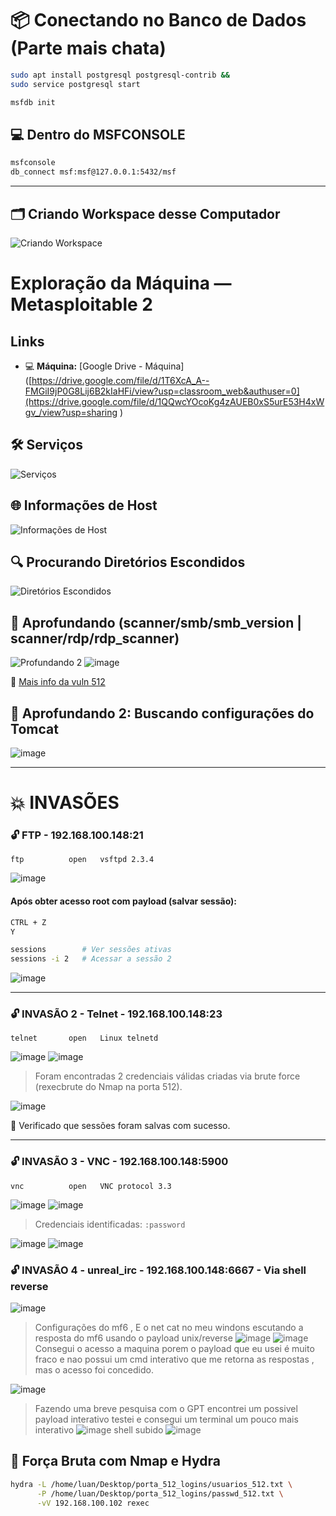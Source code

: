 # 📦 Conectando no Banco de Dados (Parte mais chata)

```bash
sudo apt install postgresql postgresql-contrib &&
sudo service postgresql start

msfdb init
```

## 💻 Dentro do MSFCONSOLE

```bash
msfconsole
db_connect msf:msf@127.0.0.1:5432/msf
```

---

## 🗂️ Criando Workspace desse Computador

![Criando Workspace](https://github.com/user-attachments/assets/c79ab59f-974d-4781-bb66-693c1e4cff30)

# Exploração da Máquina — Metasploitable 2

## Links

- 💻 **Máquina:** [Google Drive - Máquina]([https://drive.google.com/file/d/1T6XcA_A--FMGiI9jP0G8Lij6B2kIaHFi/view?usp=classroom_web&authuser=0](https://drive.google.com/file/d/1QQwcYOcoKg4zAUEB0xS5urE53H4xWgv_/view?usp=sharing
)

## 🛠️ Serviços

![Serviços](https://github.com/user-attachments/assets/e2602863-3e4e-426a-a54a-eca74d17c896)

## 🌐 Informações de Host

![Informações de Host](https://github.com/user-attachments/assets/121e0dc0-f0ed-43af-81b0-7d5af6a9aaee)

## 🔍 Procurando Diretórios Escondidos

![Diretórios Escondidos](https://github.com/user-attachments/assets/f4ec5416-ea24-4f5a-8234-1894a40596b9)

## 🧠 Aprofundando (scanner/smb/smb_version | scanner/rdp/rdp_scanner)

![Profundando 2](https://github.com/user-attachments/assets/fdf0e3c5-cae1-4044-a42e-541c8ab3ced3)
![image](https://github.com/user-attachments/assets/d5d2abe2-15f3-42d0-9437-a090990f9c7c)

🔗 [Mais info da vuln 512](https://github.com/rapid7/metasploit-framework/blob/master/documentation/modules/auxiliary/scanner/rservices/rexec_login.md)

## 📁 Aprofundando 2: Buscando configurações do Tomcat

![image](https://github.com/user-attachments/assets/726cf174-445b-4100-9335-f7e22c518ec0)

---

# 💥 INVASÕES

### 🔓 FTP - 192.168.100.148:21

```text
ftp          open   vsftpd 2.3.4
```

![image](https://github.com/user-attachments/assets/abc64304-25ad-45f5-97ee-bf44b724ac86)

#### Após obter acesso root com payload (salvar sessão):

```bash
CTRL + Z
Y

sessions        # Ver sessões ativas
sessions -i 2   # Acessar a sessão 2
```

![image](https://github.com/user-attachments/assets/ea3a1675-41b7-4832-b96c-d626c48420bb)

---

### 🔓 INVASÃO 2 - Telnet - 192.168.100.148:23

```text
telnet       open   Linux telnetd
```

![image](https://github.com/user-attachments/assets/e4a966e1-1675-47cf-8bb2-ee265cab82af)
![image](https://github.com/user-attachments/assets/31a8001f-1199-465d-85a2-9b2c498c04dc)

> Foram encontradas 2 credenciais válidas criadas via brute force (rexecbrute do Nmap na porta 512).

![image](https://github.com/user-attachments/assets/86525351-ef9c-41b0-bcb0-f11850590a0b)

📌 Verificado que sessões foram salvas com sucesso.

---

### 🔓 INVASÃO 3 - VNC - 192.168.100.148:5900

```text
vnc          open   VNC protocol 3.3
```

![image](https://github.com/user-attachments/assets/9d38a130-a67f-4ce4-9d6a-7e482ed638e9)
![image](https://github.com/user-attachments/assets/7c60bfc9-56b7-4b30-be68-4c3d7ee0a80f)

> Credenciais identificadas: `:password`

![image](https://github.com/user-attachments/assets/13f27e69-31e1-442f-ada7-f8adc2eab30d)
![image](https://github.com/user-attachments/assets/bdaccf4b-6405-4f56-a9f0-cfe403ceb4ab)

### 🔓 INVASÃO 4 - unreal_irc - 192.168.100.148:6667 - Via shell reverse

![image](https://github.com/user-attachments/assets/3eb04e4f-99a5-4a0c-b5c9-ed4889b849b6)

> Configurações do mf6 , E o net cat no meu windons escutando a resposta do mf6 usando o payload unix/reverse
![image](https://github.com/user-attachments/assets/0f163124-4e0a-42f4-b2d5-dab3ced3daee)
![image](https://github.com/user-attachments/assets/c846313e-8347-48a4-a2c1-73bae76df953)
> Consegui o acesso a maquina porem o payload que eu usei é muito fraco e nao possui um cmd interativo que me retorna as respostas , mas o acesso foi concedido.

![image](https://github.com/user-attachments/assets/fc26b3f3-a551-44df-aca3-335c7acf8a8b)

> Fazendo uma breve pesquisa com o GPT encontrei um possivel payload interativo testei e consegui um terminal um pouco mais interativo
![image](https://github.com/user-attachments/assets/d19fedf9-907e-4cb2-a515-0925df54c9d7)
> shell subido
![image](https://github.com/user-attachments/assets/f5e6f216-0ae9-4e78-8f18-6b5f654475f6)


## 🧪 Força Bruta com Nmap e Hydra

```bash
hydra -L /home/luan/Desktop/porta_512_logins/usuarios_512.txt \
      -P /home/luan/Desktop/porta_512_logins/passwd_512.txt \
      -vV 192.168.100.102 rexec
```
